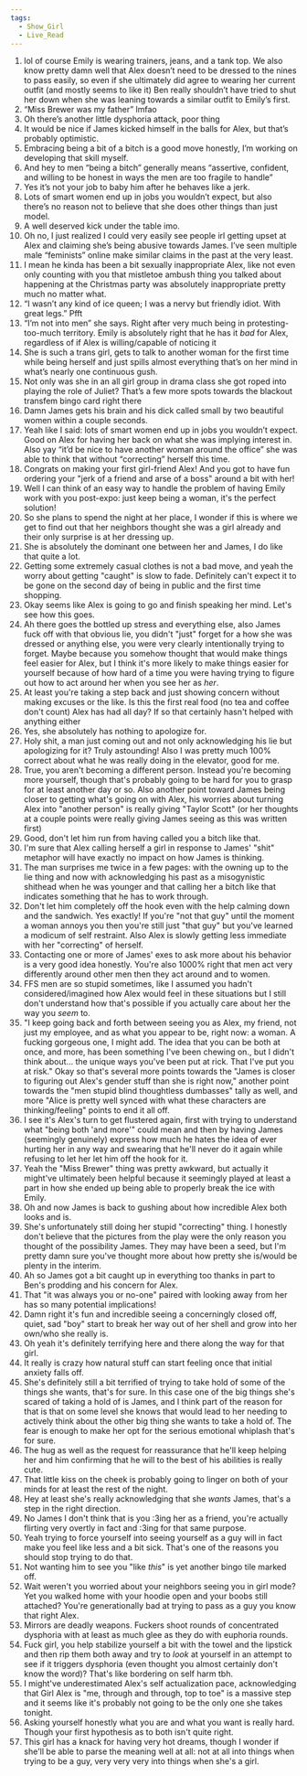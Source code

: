 ```yaml
---
tags:
  - Show_Girl
  - Live_Read
---
```

1. lol of course Emily is wearing trainers, jeans, and a tank top. We also know pretty damn well that Alex doesn’t need to be dressed to the nines to pass easily, so even if she ultimately did agree to wearing her current outfit (and mostly seems to like it) Ben really shouldn’t have tried to shut her down when she was leaning towards a similar outfit to Emily’s first.
2. “Miss Brewer was my father” lmfao
3. Oh there’s another little dysphoria attack, poor thing
4. It would be nice if James kicked himself in the balls for Alex, but that’s probably optimistic.
5. Embracing being a bit of a bitch is a good move honestly, I’m working on developing that skill myself.
6. And hey to men “being a bitch” generally means “assertive, confident, and willing to be honest in ways the men are too fragile to handle”
7. Yes it’s not your job to baby him after he behaves like a jerk. 
8. Lots of smart women end up in jobs you wouldn’t expect, but also there’s no reason not to believe that she does other things than just model.
9. A well deserved kick under the table imo.
10. Oh no, I just realized I could very easily see people irl getting upset at Alex and claiming she’s being abusive towards James. I’ve seen multiple male “feminists” online make similar claims in the past at the very least.
11. I mean he kinda has been a bit sexually inappropriate Alex, like not even only counting with you that mistletoe ambush thing you talked about happening at the Christmas party was absolutely inappropriate pretty much no matter what.
12. “I wasn’t any kind of ice queen; I was a nervy but friendly idiot. With great legs.” Pfft
13. “I’m not into men” she says. Right after very much being in protesting-too-much territory. Emily is absolutely right that he has it *bad* for Alex, regardless of if Alex is willing/capable of noticing it
14. She is such a trans girl, gets to talk to another woman for the first time while being herself and just spills almost everything that’s on her mind in what’s nearly one continuous gush.
15. Not only was she in an all girl group in drama class she got roped into playing the role of Juliet? That’s a few more spots towards the blackout transfem bingo card right there
16. Damn James gets his brain and his dick called small by two beautiful women within a couple seconds.
17. Yeah like I said: lots of smart women end up in jobs you wouldn’t expect. Good on Alex for having her back on what she was implying interest in. Also yay “it’d be nice to have another woman around the office” she was able to think that without “correcting” herself this time.
18. Congrats on making your first girl-friend Alex! And you got to have fun ordering your "jerk of a friend and arse of a boss" around a bit with her!
19. Well I can think of an easy way to handle the problem of having Emily work with you post-expo: just keep being a woman, it's the perfect solution!
20. So she plans to spend the night at her place, I wonder if this is where we get to find out that her neighbors thought she was a girl already and their only surprise is at her dressing up.
21. She is absolutely the dominant one between her and James, I do like that quite a lot. 
22. Getting some extremely casual clothes is not a bad move, and yeah the worry about getting "caught" is slow to fade. Definitely can't expect it to be gone on the second day of being in public and the first time shopping.
23. Okay seems like Alex is going to go and finish speaking her mind. Let's see how this goes.
24. Ah there goes the bottled up stress and everything else, also James fuck off with that obvious lie, you didn't "just" forget for a how she was dressed or anything else, you were very clearly intentionally trying to forget. Maybe because you somehow thought that would make things feel easier for Alex, but I think it's more likely to make things easier for yourself because of how hard of a time you were having trying to figure out how to act around her when you see her as *her*.
25. At least you're taking a step back and just showing concern without making excuses or the like. Is this the first real food (no tea and coffee don't count) Alex has had all day? If so that certainly hasn't helped with anything either
26. Yes, she absolutely has nothing to apologize for.
27. Holy shit, a man just coming out and not only acknowledging his lie but apologizing for it? Truly astounding! Also I was pretty much 100% correct about what he was really doing in the elevator, good for me.
28. True, you aren't becoming a different person. Instead you're becoming more yourself, though that's probably going to be hard for you to grasp for at least another day or so. Also another point toward James being closer to getting what's going on with Alex, his worries about turning Alex into "another person" is really giving "Taylor Scott" (or her thoughts at a couple points were really giving James seeing as this was written first)
29. Good, don't let him run from having called you a bitch like that. 
30. I'm sure that Alex calling herself a girl in response to James' "shit" metaphor will have exactly no impact on how James is thinking.
31. The man surprises me twice in a few pages: with the owning up to the lie thing and now with acknowledging his past as a misogynistic shithead when he was younger and that calling her a bitch like that indicates something that he has to work through.
32. Don't let him completely off the hook even with the help calming down and the sandwich. Yes exactly! If you're "not that guy" until the moment a woman annoys you then you're still just "that guy" but you've learned a modicum of self restraint. Also Alex is slowly getting less immediate with her "correcting" of herself.
33. Contacting one or more of James' exes to ask more about his behavior is a very good idea honestly. You're also 1000% right that men act very differently around other men then they act around and to women.
34. FFS men are so stupid sometimes, like I assumed you hadn't considered/imagined how Alex would feel in these situations but I still don't understand how that's possible if you actually care about her the way you *seem* to.
35. "I keep going back and forth between seeing you as Alex, my friend, not just my employee, and as what you appear to be, right now: a woman. A fucking gorgeous one, I might add. The idea that you can be both at once, and more, has been something I've been chewing on., but I didn't think about... the unique ways you've been put at rick. That I've put you at risk." Okay so that's several more points towards the "James is closer to figuring out Alex's gender stuff than she is right now," another point towards the "men stupid blind thoughtless dumbasses" tally as well, and more "Alice is pretty well synced with what these characters are thinking/feeling" points to end it all off. 
36. I see it's Alex's turn to get flustered again, first with trying to understand what "being both 'and more'" could mean and then by having James (seemingly genuinely) express how much he hates the idea of ever hurting her in any way and swearing that he'll never do it again while refusing to let her let him off the hook for it.
37. Yeah the "Miss Brewer" thing was pretty awkward, but actually it might've ultimately been helpful because it seemingly played at least a part in how she ended up being able to properly break the ice with Emily. 
38. Oh and now James is back to gushing about how incredible Alex both looks and is.
39. She's unfortunately still doing her stupid "correcting" thing. I honestly don't believe that the pictures from the play were the only reason you thought of the possibility James. They may have been a seed, but I'm pretty damn sure you've thought more about how pretty she is/would be plenty in the interim. 
40. Ah so James got a bit caught up in everything too thanks in part to Ben's prodding and his concern for Alex. 
41. That "it was always you or no-one" paired with looking away from her has so many potential implications! 
42. Damn right it's fun and incredible seeing a concerningly closed off, quiet, sad "boy" start to break her way out of her shell and grow into her own/who she really is.
43. Oh yeah it's definitely terrifying here and there along the way for that girl. 
44. It really is crazy how natural stuff can start feeling once that initial anxiety falls off. 
45. She's definitely still a bit terrified of trying to take hold of some of the things she wants, that's for sure. In this case one of the big things she's scared of taking a hold of is James, and I think part of the reason for that is that on some level she knows that would lead to her needing to actively think about the other big thing she wants to take a hold of. The fear is enough to make her opt for the serious emotional whiplash that's for sure.
46. The hug as well as the request for reassurance that he'll keep helping her and him confirming that he will to the best of his abilities is really cute.
47. That little kiss on the cheek is probably going to linger on both of your minds for at least the rest of the night.
48. Hey at least she's really acknowledging that she *wants* James, that's a step in the right direction.
49. No James I don't think that is you :3ing her as a friend, you're actually flirting very overtly in fact and :3ing for that same purpose.
50. Yeah trying to force yourself into seeing yourself as a guy will in fact make you feel like less and a bit sick. That's one of the reasons you should stop trying to do that.
51. Not wanting him to see you "like *this*" is yet another bingo tile marked off.
52. Wait weren't you worried about your neighbors seeing you in girl mode? Yet you walked home with your hoodie open and your boobs still attached? You're generationally bad at trying to pass as a guy you know that right Alex.
53. Mirrors are deadly weapons. Fuckers shoot rounds of concentrated dysphoria with at least as much glee as they do with euphoria rounds. 
54. Fuck girl, you help stabilize yourself a bit with the towel and the lipstick and then rip them both away and try to *look* at yourself in an attempt to see if it triggers dysphoria (even thought you almost certainly don't know the word)? That's like bordering on self harm tbh.
55. I might've underestimated Alex's self actualization pace, acknowledging that Girl Alex is "me, through and through, top to toe" is a massive step and it seems like it's probably not going to be the only one she takes tonight.
56. Asking yourself honestly what you are and what you want is really hard. Though your first hypothesis as to both isn't quite right. 
57. This girl has a knack for having very hot dreams, though I wonder if she'll be able to parse the meaning well at all: not at all into things when trying to be a guy, very very very into things when she's a girl. 